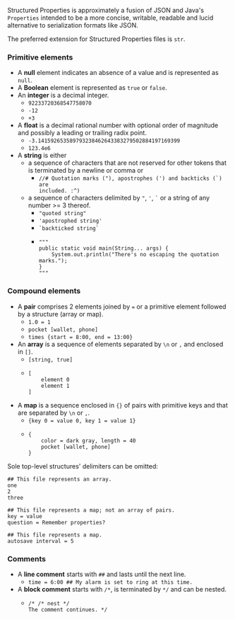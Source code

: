 Structured Properties is approximately a fusion of JSON and Java's `Properties`
intended to be a more concise, writable, readable and lucid alternative to serialization formats like JSON.

The preferred extension for Structured Properties files is `str`.

### Primitive elements

- A **null** element indicates an absence of a value and is represented as `null`.
- A **Boolean** element is represented as `true` or `false`.
- An **integer** is a decimal integer.
  - `92233720368547758070`
  - `-12`
  - `+3`
- A **float** is a decimal rational number with optional order of magnitude
and possibly a leading or trailing radix point.
  - `-3.141592653589793238462643383279502884197169399`
  - `123.4e6`
- A **string** is either
  - a sequence of characters that are not reserved for other tokens that is terminated by a newline or comma or
    - <code>//# Quotation marks ("), apostrophes (') and backticks (`) are included. :^)</code>
  - a sequence of characters delimited by `"`, `'`, <code>`</code> or a string of any number >= 3 thereof.
    - `"quoted string"`
    - `'apostrophed string'`
    - <code>\`backticked string\`</code>
    - ```
      """
      public static void main(String... args) {
          System.out.println("There's no escaping the quotation marks.");
      }
      """
      ```

### Compound elements

- A **pair** comprises 2 elements joined by `=` or a primitive element followed by a structure (array or map).
  - `1.0 = 1`
  - `pocket [wallet, phone]`
  - `times {start = 8:00, end = 13:00}`
- An **array** is a sequence of elements separated by `\n` or `,` and enclosed in `[]`.
  - `[string, true]`
  - ```
    [
        element 0
        element 1
    ]
    ```
- A **map** is a sequence enclosed in `{}` of pairs with primitive keys and that are separated by `\n` or `,`.
  - `{key 0 = value 0, key 1 = value 1}`
  - ```
    {
        color = dark gray, length = 40
        pocket [wallet, phone]
    }
    ```

Sole top-level structures' delimiters can be omitted:

```
## This file represents an array.
one
2
three
```

```
## This file represents a map; not an array of pairs.
key = value
question = Remember properties?
```

```
## This file represents a map.
autosave interval = 5
```

### Comments

- A **line comment** starts with `##` and lasts until the next line.
  - `time = 6:00 ## My alarm is set to ring at this time.`
- A **block comment** starts with `/*`, is terminated by `*/` and can be nested.
  - ```
    /* /* nest */
    The comment continues. */
    ```
